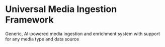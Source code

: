 # Universal Media Ingestion Framework
Generic, AI-powered media ingestion and enrichment system with support for any media type and data source
